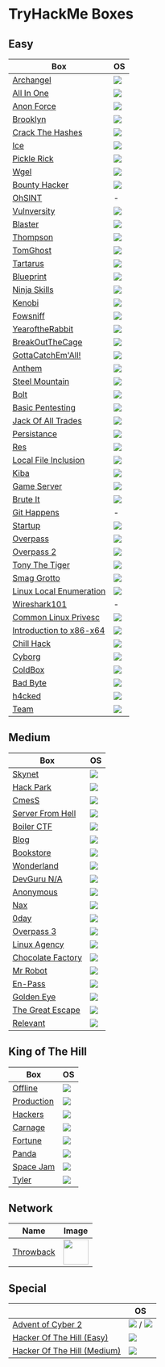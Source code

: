 # TryHackMe Boxes

## Easy

Box                                                                                                              | OS
---                                                                                                              | ---      
[Archangel](https://github.com/AbdullahRizwan101/CTF-Writeups/blob/master/TryHackMe/Archangel.md)                |<img src= "https://i.imgur.com/hZoovNY.png" />
[All In One](https://github.com/AbdullahRizwan101/CTF-Writeups/blob/master/TryHackMe/All_In_One.md)              |<img src= "https://i.imgur.com/hZoovNY.png" />
[Anon Force](https://github.com/AbdullahRizwan101/CTF-Writeups/blob/master/TryHackMe/AnonForceCTF.md)| <img src= "https://i.imgur.com/hZoovNY.png" />
[Brooklyn](https://github.com/AbdullahRizwan101/CTF-Writeups/blob/master/TryHackMe/BrooklynCTF.md)| <img src= "https://i.imgur.com/hZoovNY.png" />
[Crack The Hashes](https://github.com/AbdullahRizwan101/CTF-Writeups/blob/master/TryHackMe/Crack_The_Hashes.md)| <img src= "https://i.imgur.com/hZoovNY.png" />
[Ice](https://github.com/AbdullahRizwan101/CTF-Writeups/blob/master/TryHackMe/ICE.md)| <img src="https://i.imgur.com/8SPmSeo.gif"/>
[Pickle Rick](https://github.com/AbdullahRizwan101/CTF-Writeups/blob/master/TryHackMe/PickleRickCTF.md)| <img src= "https://i.imgur.com/hZoovNY.png" />
[Wgel](https://github.com/AbdullahRizwan101/CTF-Writeups/blob/master/TryHackMe/WigelCTF.md)| <img src= "https://i.imgur.com/hZoovNY.png" />
[Bounty Hacker](https://github.com/AbdullahRizwan101/CTF-Writeups/blob/master/TryHackMe/bounty_hackerCTF.md)|<img src= "https://i.imgur.com/hZoovNY.png" />
[OhSINT](https://github.com/AbdullahRizwan101/CTF-Writeups/blob/master/TryHackMe/OhSINT.md)                      | -
[Vulnversity](https://github.com/AbdullahRizwan101/CTF-Writeups/blob/master/TryHackMe/Vulnversity.md)            |<img src= "https://i.imgur.com/hZoovNY.png" />
[Blaster](https://github.com/AbdullahRizwan101/CTF-Writeups/blob/master/TryHackMe/Blaster.md)                    |<img src="https://i.imgur.com/8SPmSeo.gif"/>
[Thompson](https://github.com/AbdullahRizwan101/CTF-Writeups/blob/master/TryHackMe/Thompson.md)                  |<img src= "https://i.imgur.com/hZoovNY.png" />
[TomGhost](https://github.com/AbdullahRizwan101/CTF-Writeups/blob/master/TryHackMe/TomGhost.md)                  |<img src= "https://i.imgur.com/hZoovNY.png" />
[Tartarus](https://github.com/AbdullahRizwan101/CTF-Writeups/blob/master/TryHackMe/Tartarus.md)                  |<img src= "https://i.imgur.com/hZoovNY.png" />
[Blueprint](https://github.com/AbdullahRizwan101/CTF-Writeups/blob/master/TryHackMe/Blueprint.md)                |<img src="https://i.imgur.com/8SPmSeo.gif"/>
[Ninja Skills](https://github.com/AbdullahRizwan101/CTF-Writeups/blob/master/TryHackMe/NinjaSkills.md)           |<img src= "https://i.imgur.com/hZoovNY.png"/>
[Kenobi](https://github.com/AbdullahRizwan101/CTF-Writeups/blob/master/TryHackMe/Kenobi.md)                      |<img src= "https://i.imgur.com/hZoovNY.png"/>
[Fowsniff](https://github.com/AbdullahRizwan101/CTF-Writeups/blob/master/TryHackMe/Fowsniff.md)                  |<img src= "https://i.imgur.com/hZoovNY.png"/> 
[YearoftheRabbit](https://github.com/AbdullahRizwan101/CTF-Writeups/blob/master/TryHackMe/YearOfRabbit.md)       |<img src= "https://i.imgur.com/hZoovNY.png"/>
[BreakOutTheCage](https://github.com/AbdullahRizwan101/CTF-Writeups/blob/master/TryHackMe/BreakOutOfCage.md)     |<img src= "https://i.imgur.com/hZoovNY.png"/>
[GottaCatchEm'All!](https://github.com/AbdullahRizwan101/CTF-Writeups/blob/master/TryHackMe/GottaCatchemAll.md)  |<img src= "https://i.imgur.com/hZoovNY.png"/>
[Anthem](https://github.com/AbdullahRizwan101/CTF-Writeups/blob/master/TryHackMe/Anthem.md)                      |<img src="https://i.imgur.com/8SPmSeo.gif"/>
[Steel Mountain](https://github.com/AbdullahRizwan101/CTF-Writeups/blob/master/TryHackMe/steel_mountain.md)      |<img src="https://i.imgur.com/8SPmSeo.gif"/>
[Bolt](https://github.com/AbdullahRizwan101/CTF-Writeups/blob/master/TryHackMe/Bolt.md)                          |<img src= "https://i.imgur.com/hZoovNY.png"/>
[Basic Pentesting](https://github.com/AbdullahRizwan101/CTF-Writeups/blob/master/TryHackMe/Basic_pentesting.md)  |<img src= "https://i.imgur.com/hZoovNY.png" />
[Jack Of All Trades](https://github.com/AbdullahRizwan101/CTF-Writeups/blob/master/TryHackMe/Jack_of_All_Trades.md)|<img src= "https://i.imgur.com/hZoovNY.png" />
[Persistance](https://github.com/AbdullahRizwan101/CTF-Writeups/blob/master/TryHackMe/Persistance.md)            |<img src="https://i.imgur.com/8SPmSeo.gif"/>
[Res](https://github.com/AbdullahRizwan101/CTF-Writeups/blob/master/TryHackMe/Res.md)                            |<img src="https://i.imgur.com/hZoovNY.png"/>
[Local File Inclusion](https://github.com/AbdullahRizwan101/CTF-Writeups/blob/master/TryHackMe/LFI.md)           |<img src="https://i.imgur.com/hZoovNY.png"/>
[Kiba](https://github.com/AbdullahRizwan101/CTF-Writeups/blob/master/TryHackMe/Kiba.md)                          |<img src="https://i.imgur.com/hZoovNY.png"/>
[Game Server](https://github.com/AbdullahRizwan101/CTF-Writeups/blob/master/TryHackMe/Game_Zone.md)              |<img src="https://i.imgur.com/hZoovNY.png"/>
[Brute It](https://github.com/AbdullahRizwan101/CTF-Writeups/blob/master/TryHackMe/Brute_it.md)                  |<img src="https://i.imgur.com/hZoovNY.png"/>
[Git Happens](https://github.com/AbdullahRizwan101/CTF-Writeups/blob/master/TryHackMe/Git_happens.md)            |-
[Startup](https://github.com/AbdullahRizwan101/CTF-Writeups/blob/master/TryHackMe/Startup.md)                    |<img src="https://i.imgur.com/hZoovNY.png"/>
[Overpass](https://github.com/AbdullahRizwan101/CTF-Writeups/blob/master/TryHackMe/Overpass.md)                  |<img src="https://i.imgur.com/hZoovNY.png"/>
[Overpass 2](https://github.com/AbdullahRizwan101/CTF-Writeups/blob/master/TryHackMe/Overpass2.md)               |<img src="https://i.imgur.com/hZoovNY.png"/>
[Tony The Tiger](https://github.com/AbdullahRizwan101/CTF-Writeups/blob/master/TryHackMe/Tony_The_Tiger.md)      |<img src="https://i.imgur.com/hZoovNY.png"/>
[Smag Grotto](https://github.com/AbdullahRizwan101/CTF-Writeups/blob/master/TryHackMe/Smag.md)                   |<img src="https://i.imgur.com/hZoovNY.png"/>
[Linux Local Enumeration](https://github.com/AbdullahRizwan101/CTF-Writeups/blob/master/TryHackMe/LLE.md)        |<img src="https://i.imgur.com/hZoovNY.png"/>
[Wireshark101](https://github.com/AbdullahRizwan101/CTF-Writeups/blob/master/TryHackMe/Wireshark101.md)          |-                                                                                         
[Common Linux Privesc](https://github.com/AbdullahRizwan101/CTF-Writeups/blob/master/TryHackMe/Common_Linux_Privesc.md) |<img src="https://i.imgur.com/hZoovNY.png"/>
[Introduction to x86-x64](https://github.com/AbdullahRizwan101/CTF-Writeups/blob/master/TryHackMe/Intro_to_x86-x64.md) |<img src="https://i.imgur.com/hZoovNY.png"/>
[Chill Hack](https://github.com/AbdullahRizwan101/CTF-Writeups/blob/master/TryHackMe/Chill_Hack.md)              |<img src="https://i.imgur.com/hZoovNY.png"/>
[Cyborg](https://github.com/AbdullahRizwan101/CTF-Writeups/blob/master/TryHackMe/Cyborg.md)                      |<img src="https://i.imgur.com/hZoovNY.png"/>
[ColdBox](https://github.com/AbdullahRizwan101/CTF-Writeups/blob/master/TryHackMe/ColddBox.md)                   |<img src="https://i.imgur.com/hZoovNY.png"/>         
[Bad Byte](https://github.com/AbdullahRizwan101/CTF-Writeups/blob/master/TryHackMe/Bad_Byte.md)                  |<img src="https://i.imgur.com/hZoovNY.png"/>  
[h4cked](https://github.com/AbdullahRizwan101/CTF-Writeups/blob/master/TryHackMe/h4cked.md)                      |<img src="https://i.imgur.com/hZoovNY.png"/>
[Team](https://github.com/AbdullahRizwan101/CTF-Writeups/blob/master/TryHackMe/Team.md)                          |<img src="https://i.imgur.com/hZoovNY.png"/>
## Medium

Box                                                                                                              | OS
---                                                                                                              | ---       
[Skynet](https://github.com/AbdullahRizwan101/CTF-Writeups/blob/master/TryHackMe/Skynet.md)                      | <img src= "https://i.imgur.com/hZoovNY.png" />
[Hack Park](https://github.com/AbdullahRizwan101/CTF-Writeups/blob/master/TryHackMe/Hack_Park.md)                | <img  src= "https://i.imgur.com/8SPmSeo.gif"/>
[CmesS](https://github.com/AbdullahRizwan101/CTF-Writeups/blob/master/TryHackMe/Cmess.md)                        |<img src= "https://i.imgur.com/hZoovNY.png" /> 
[Server From Hell](https://github.com/AbdullahRizwan101/CTF-Writeups/blob/master/TryHackMe/Server_From_Hell.md)  | <img src= "https://i.imgur.com/hZoovNY.png" />                                                                                 
[Boiler CTF](https://github.com/AbdullahRizwan101/CTF-Writeups/blob/master/TryHackMe/Boiler.md)                  | <img src= "https://i.imgur.com/hZoovNY.png" />
[Blog](https://github.com/AbdullahRizwan101/CTF-Writeups/blob/master/TryHackMe/Blog.md)                          | <img src= "https://i.imgur.com/hZoovNY.png" />                                                                                                
[Bookstore](https://github.com/AbdullahRizwan101/CTF-Writeups/blob/master/TryHackMe/Bookstore.md)                | <img src= "https://i.imgur.com/hZoovNY.png" />                                                                                                         
[Wonderland](https://github.com/AbdullahRizwan101/CTF-Writeups/blob/master/TryHackMe/Wonderland.md)              |<img src= "https://i.imgur.com/hZoovNY.png" />                                                                                                            
[DevGuru N/A](https://github.com/AbdullahRizwan101/CTF-Writeups/blob/master/TryHackMe/DevGuru.md)                |<img src= "https://i.imgur.com/hZoovNY.png" /> 
[Anonymous](https://github.com/AbdullahRizwan101/CTF-Writeups/blob/master/TryHackMe/Anonymous.md)                |<img src= "https://i.imgur.com/hZoovNY.png" /> 
[Nax](https://github.com/AbdullahRizwan101/CTF-Writeups/blob/master/TryHackMe/Nax.md)                            |<img src= "https://i.imgur.com/hZoovNY.png" /> 
[0day](https://github.com/AbdullahRizwan101/CTF-Writeups/blob/master/TryHackMe/0day.md)                          |<img src= "https://i.imgur.com/hZoovNY.png" />
[Overpass 3](https://github.com/AbdullahRizwan101/CTF-Writeups/blob/master/TryHackMe/Overpass3.md)               | <img src= "https://i.imgur.com/hZoovNY.png" /> 
[Linux Agency](https://github.com/AbdullahRizwan101/CTF-Writeups/blob/master/TryHackMe/Linux_Agency.md)          | <img src= "https://i.imgur.com/hZoovNY.png" /> 
[Chocolate Factory](https://github.com/AbdullahRizwan101/CTF-Writeups/blob/master/TryHackMe/Chocolate-Factory.md)| <img src= "https://i.imgur.com/hZoovNY.png" />
[Mr Robot](https://github.com/AbdullahRizwan101/CTF-Writeups/blob/c5fcf8cdf8c52f5ec8c71005d4cc62a3885e2a0f/TryHackMe/MrRobot.md) | <img src= "https://i.imgur.com/hZoovNY.png" />
[En-Pass](https://github.com/AbdullahRizwan101/CTF-Writeups/blob/master/TryHackMe/En-pass.md)                    | <img src= "https://i.imgur.com/hZoovNY.png" />
[Golden Eye](https://github.com/AbdullahRizwan101/CTF-Writeups/blob/master/TryHackMe/Goldeneye.md)               | <img src= "https://i.imgur.com/hZoovNY.png" />
[The Great Escape](https://github.com/AbdullahRizwan101/CTF-Writeups/blob/master/TryHackMe/The_Great_Escape.md)  | <img src= "https://i.imgur.com/hZoovNY.png" />
[Relevant](https://github.com/AbdullahRizwan101/CTF-Writeups/blob/master/TryHackMe/Relevant.md)                  | <img src= "https://i.imgur.com/8SPmSeo.gif"/>
## King of The Hill
Box                                                                                                              | OS
---                                                                                                              | ---       
[Offline](https://github.com/AbdullahRizwan101/CTF-Writeups/blob/master/TryHackMe/Offline.md)                    | <img  src= "https://i.imgur.com/8SPmSeo.gif"/>
[Production](https://github.com/AbdullahRizwan101/CTF-Writeups/blob/master/TryHackMe/Production.md)              | <img src= "https://i.imgur.com/hZoovNY.png" /> 
[Hackers](https://github.com/AbdullahRizwan101/CTF-Writeups/blob/master/TryHackMe/Hackers.md)                    | <img src= "https://i.imgur.com/hZoovNY.png" />                                                                                 
[Carnage](https://github.com/AbdullahRizwan101/CTF-Writeups/blob/master/TryHackMe/Carnage.md)                    | <img src= "https://i.imgur.com/hZoovNY.png" />
[Fortune](https://github.com/AbdullahRizwan101/CTF-Writeups/blob/master/TryHackMe/Fortune.md)                    | <img src= "https://i.imgur.com/hZoovNY.png" />                                                                                                
[Panda](https://github.com/AbdullahRizwan101/CTF-Writeups/blob/master/TryHackMe/Panda.md)                        | <img src= "https://i.imgur.com/hZoovNY.png" />                                                                                                         
[Space Jam](https://github.com/AbdullahRizwan101/CTF-Writeups/blob/master/TryHackMe/SpaceJam.md)                 | <img src= "https://i.imgur.com/hZoovNY.png" />                                                                                                            
[Tyler](https://github.com/AbdullahRizwan101/CTF-Writeups/blob/master/TryHackMe/Tyler.md)                        | <img src= "https://i.imgur.com/hZoovNY.png" /> 

## Network
Name                                                                                                              | Image
---                                                                                                               | --- 
[Throwback](https://github.com/AbdullahRizwan101/CTF-Writeups/tree/master/TryHackMe/Throwback)                                                                                                     | <img src="https://i.imgur.com/NKooGG4.png" width=50 height=50/>  

## Special
&nbsp;                                                                                                           | OS
---                                                                                                              | ---
[Advent of Cyber 2](https://github.com/AbdullahRizwan101/CTF-Writeups/blob/master/TryHackMe/AOC2.md)             |<img src= "https://i.imgur.com/hZoovNY.png"/> / <img  src= "https://i.imgur.com/8SPmSeo.gif"/>
[Hacker Of The Hill (Easy)](https://github.com/AbdullahRizwan101/CTF-Writeups/blob/master/TryHackMe/Easy.md)     |<img src= "https://i.imgur.com/hZoovNY.png"/>
[Hacker Of The Hill (Medium)](https://github.com/AbdullahRizwan101/CTF-Writeups/blob/master/TryHackMe/Medium.md) |<img src= "https://i.imgur.com/8SPmSeo.gif"/>
